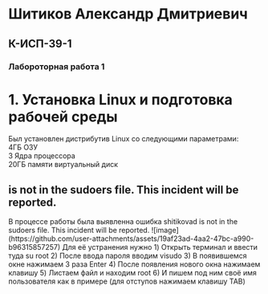  <h1> Шитиков Александр Дмитриевич </h1>
 <h2> К-ИСП-39-1 </h2> 
 <h3>Лабороторная работа 1</h3> 
     
 <h1> 1. Установка Linux и подготовка рабочей среды </h1> 

Был установлен дистрибутив Linux со следующими параметрами:  
4ГБ ОЗУ  
3 Ядра процессора  
20ГБ памяти виртуальный диск

<h2> is not in the sudoers file. This incident will be reported.</h2>
В процессе работы была выявленна ошибка shitikovad is not in the sudoers file. This incident will
be reported.  
![image](https://github.com/user-attachments/assets/19af23ad-4aa2-47bc-a990-b96315857257)
Для её устранения нужно    
1) Открыть терминал и ввести туда su root  
2) После ввода пароля вводим visudo  
3) В появившемся окне нажимаем 3 раза Enter  
4) После появления нового окна нажимаем клавишу <Insert>  
5) Листаем файл и находим root  
6) И пишем под ним своё имя пользователя как в примере (для отступов нажимаем клавишу TAB)  

